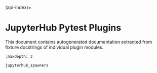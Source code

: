 (api-index)=

# JupyterHub Pytest Plugins

This document contains autogenerated documentation extracted from fixture docstrings of individual plugin modules.

```{toctree}
:maxdepth: 3

jupyterhub_spawners
```
